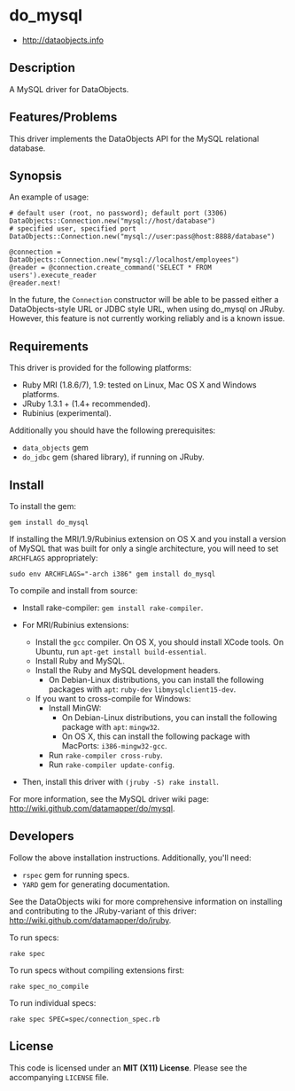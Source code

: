 # do_mysql

* <http://dataobjects.info>

## Description

A MySQL driver for DataObjects.

## Features/Problems

This driver implements the DataObjects API for the MySQL relational database.

## Synopsis

An example of usage:

    # default user (root, no password); default port (3306)
    DataObjects::Connection.new("mysql://host/database")
    # specified user, specified port
    DataObjects::Connection.new("mysql://user:pass@host:8888/database")

    @connection = DataObjects::Connection.new("mysql://localhost/employees")
    @reader = @connection.create_command('SELECT * FROM users').execute_reader
    @reader.next!

In the future, the `Connection` constructor will be able to be passed either a
DataObjects-style URL or JDBC style URL, when using do\_mysql on JRuby. However,
this feature is not currently working reliably and is a known issue.

## Requirements

This driver is provided for the following platforms:
 * Ruby MRI (1.8.6/7), 1.9: tested on Linux, Mac OS X and Windows platforms.
 * JRuby 1.3.1 + (1.4+ recommended).
 * Rubinius (experimental).

Additionally you should have the following prerequisites:
 * `data_objects` gem
 * `do_jdbc` gem (shared library), if running on JRuby.

## Install

To install the gem:

    gem install do_mysql

If installing the MRI/1.9/Rubinius extension on OS X and you install a version
of MySQL that was built for only a single architecture, you will need to set
`ARCHFLAGS` appropriately:

    sudo env ARCHFLAGS="-arch i386" gem install do_mysql

To compile and install from source:

* Install rake-compiler: `gem install rake-compiler`.

* For MRI/Rubinius extensions:
  * Install the `gcc` compiler. On OS X, you should install XCode tools. On
    Ubuntu, run `apt-get install build-essential`.
  * Install Ruby and MySQL.
  * Install the Ruby and MySQL development headers.
    * On Debian-Linux distributions, you can install the following packages
      with `apt`: `ruby-dev` `libmysqlclient15-dev`.
  * If you want to cross-compile for Windows:
    * Install MinGW:
      * On Debian-Linux distributions, you can install the following package
        with `apt`: `mingw32`.
      * On OS X, this can install the following package with MacPorts: `i386-mingw32-gcc`.
    * Run `rake-compiler cross-ruby`.
    * Run `rake-compiler update-config`.

 * Then, install this driver with `(jruby -S) rake install`.

For more information, see the MySQL driver wiki page:
<http://wiki.github.com/datamapper/do/mysql>.

## Developers

Follow the above installation instructions. Additionally, you'll need:
  * `rspec` gem for running specs.
  * `YARD` gem for generating documentation.

See the DataObjects wiki for more comprehensive information on installing and
contributing to the JRuby-variant of this driver:
<http://wiki.github.com/datamapper/do/jruby>.

To run specs:

    rake spec

To run specs without compiling extensions first:

    rake spec_no_compile

To run individual specs:

    rake spec SPEC=spec/connection_spec.rb

## License

This code is licensed under an **MIT (X11) License**. Please see the
accompanying `LICENSE` file.
